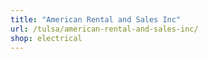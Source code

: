 ```yaml
---
title: "American Rental and Sales Inc"
url: /tulsa/american-rental-and-sales-inc/
shop: electrical
---
```

